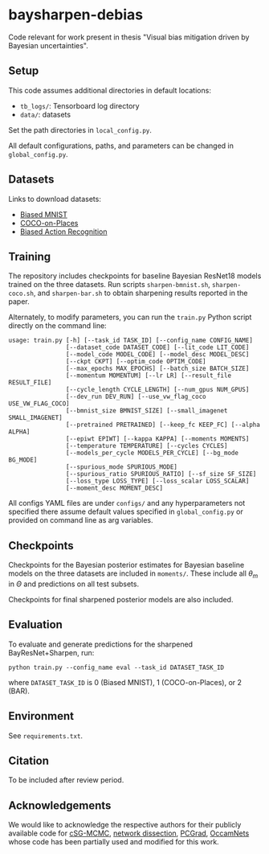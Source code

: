 # baysharpen-debias

Code relevant for work present in thesis "Visual bias mitigation driven by Bayesian uncertainties".

## Setup

This code assumes additional directories in default locations:
- ```tb_logs/```: Tensorboard log directory
- ```data/```: datasets

Set the path directories in ```local_config.py```.

All default configurations, paths, and parameters can be changed in ```global_config.py```.

## Datasets

Links to download datasets:

+ [Biased MNIST](https://github.com/erobic/occam-nets-v1)
+ [COCO-on-Places](https://github.com/Faruk-Ahmed/predictive_group_invariance)
+ [Biased Action Recognition](https://github.com/alinlab/BAR)

## Training

The repository includes checkpoints for baseline Bayesian ResNet18 models trained on the three datasets. Run scripts ```sharpen-bmnist.sh```, ```sharpen-coco.sh```, and ```sharpen-bar.sh``` to obtain sharpening results reported in the paper.

Alternately, to modify parameters, you can run the ```train.py``` Python script directly on the command line:

```
usage: train.py [-h] [--task_id TASK_ID] [--config_name CONFIG_NAME]
                [--dataset_code DATASET_CODE] [--lit_code LIT_CODE]
                [--model_code MODEL_CODE] [--model_desc MODEL_DESC]
                [--ckpt CKPT] [--optim_code OPTIM_CODE]
                [--max_epochs MAX_EPOCHS] [--batch_size BATCH_SIZE]
                [--momentum MOMENTUM] [--lr LR] [--result_file RESULT_FILE]
                [--cycle_length CYCLE_LENGTH] [--num_gpus NUM_GPUS]
                [--dev_run DEV_RUN] [--use_vw_flag_coco USE_VW_FLAG_COCO]
                [--bmnist_size BMNIST_SIZE] [--small_imagenet SMALL_IMAGENET]
                [--pretrained PRETRAINED] [--keep_fc KEEP_FC] [--alpha ALPHA]
                [--epiwt EPIWT] [--kappa KAPPA] [--moments MOMENTS]
                [--temperature TEMPERATURE] [--cycles CYCLES]
                [--models_per_cycle MODELS_PER_CYCLE] [--bg_mode BG_MODE]
                [--spurious_mode SPURIOUS_MODE]
                [--spurious_ratio SPURIOUS_RATIO] [--sf_size SF_SIZE]
                [--loss_type LOSS_TYPE] [--loss_scalar LOSS_SCALAR] 
                [--moment_desc MOMENT_DESC]
```

All configs YAML files are under ```configs/``` and any hyperparameters not specified there assume default values specified in ```global_config.py``` or provided on command line as arg variables.

## Checkpoints

Checkpoints for the Bayesian posterior estimates for Bayesian baseline models on the three datasets are included in ```moments/```. These include all $\theta_m$ in $\Theta$ and predictions on all test subsets.

Checkpoints for final sharpened posterior models are also included.

## Evaluation

To evaluate and generate predictions for the sharpened BayResNet+Sharpen, run:

```python train.py --config_name eval --task_id DATASET_TASK_ID```

where ```DATASET_TASK_ID``` is 0 (Biased MNIST), 1 (COCO-on-Places), or 2 (BAR).

## Environment

See ```requirements.txt```.

## Citation

To be included after review period.

## Acknowledgements

We would like to acknowledge the respective authors for their publicly available code for [cSG-MCMC](https://github.com/ruqizhang/csgmcmc), [network dissection](https://github.com/davidbau/dissect), [PCGrad](https://github.com/WeiChengTseng/Pytorch-PCGrad), [OccamNets](https://github.com/erobic/occam-nets-v1) whose code has been partially used and modified for this work.

